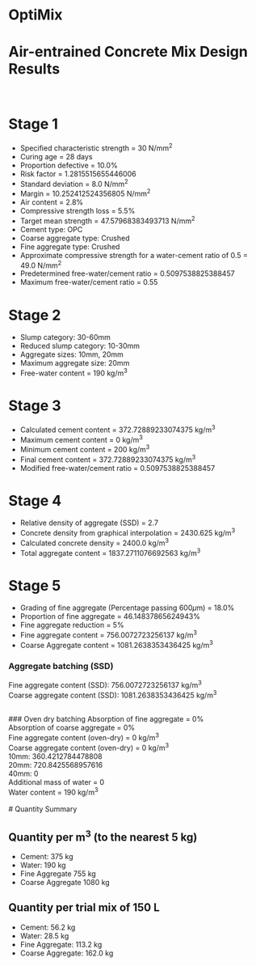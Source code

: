 # OptiMix

# Air-entrained Concrete Mix Design Results
<br>

# Stage 1  
-  Specified characteristic strength = 30 N/mm<sup>2</sup>
-  Curing age = 28 days
-  Proportion defective = 10.0%
-  Risk factor = 1.2815515655446006
-  Standard deviation = 8.0 N/mm<sup>2</sup>
-  Margin = 10.252412524356805 N/mm<sup>2</sup>
-  Air content = 2.8%
-  Compressive strength loss = 5.5%
-  Target mean strength = 47.57968383493713 N/mm<sup>2</sup>
-  Cement type: OPC
-  Coarse aggregate type: Crushed
-  Fine aggregate type: Crushed
-  Approximate compressive strength for a water-cement ratio of 0.5 = 49.0 N/mm<sup>2</sup>
-  Predetermined free-water/cement ratio = 0.5097538825388457
-  Maximum free-water/cement ratio = 0.55<br>

# Stage 2
-  Slump category: 30-60mm
-  Reduced slump category: 10-30mm
-  Aggregate sizes: 10mm, 20mm
-  Maximum aggregate size: 20mm
-  Free-water content = 190 kg/m<sup>3</sup><br>

# Stage 3
-  Calculated cement content = 372.72889233074375 kg/m<sup>3</sup>
-  Maximum cement content = 0 kg/m<sup>3</sup>
-  Minimum cement content = 200 kg/m<sup>3</sup>
-  Final cement content = 372.72889233074375 kg/m<sup>3</sup>
-  Modified free-water/cement ratio = 0.5097538825388457<br>

# Stage 4
-  Relative density of aggregate (SSD) = 2.7
-  Concrete density from graphical interpolation = 2430.625 kg/m<sup>3</sup>
-  Calculated concrete density = 2400.0 kg/m<sup>3</sup>
-  Total aggregate content = 1837.2711076692563 kg/m<sup>3</sup><br>

# Stage 5
-  Grading of fine aggregate (Percentage passing 600$\mu$m) = 18.0%
-  Proportion of fine aggregate = 46.14837865624943%
-  Fine aggregate reduction = 5%
-  Fine aggregate content = 756.0072723256137 kg/m<sup>3</sup>
-  Coarse Aggregate content = 1081.2638353436425 kg/m<sup>3</sup>

### Aggregate batching (SSD)
Fine aggregate content (SSD): 756.0072723256137 kg/m<sup>3</sup><br>
Coarse aggregate content (SSD): 1081.2638353436425 kg/m<sup>3</sup><br>

<br>
### Oven dry batching
Absorption of fine aggregate = 0%<br>
Absorption of coarse aggregate = 0%<br>
Fine aggregate content (oven-dry) = 0 kg/m<sup>3</sup><br>
Coarse aggregate content (oven-dry) = 0 kg/m<sup>3</sup><br>
	10mm: 360.4212784478808<br>
	20mm: 720.8425568957616<br>
	40mm: 0 <br>
Additional mass of water = 0 <br>
Water content = 190 kg/m<sup>3</sup><br>
<br>
# Quantity Summary

## Quantity per m<sup>3</sup> (to the nearest 5 kg)
- Cement: 375 kg
- Water: 190 kg
- Fine Aggregate 755 kg
- Coarse Aggregate 1080 kg

## Quantity per trial mix of 150 L
- Cement: 56.2 kg
- Water: 28.5 kg
- Fine Aggregate: 113.2 kg
- Coarse Aggregate: 162.0 kg
